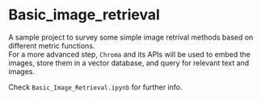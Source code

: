 # Basic_image_retrieval

A sample project to survey some simple image retrival methods based on different metric functions.\
For a more advanced step, `Chroma` and its APIs will be used to embed the images, store them in a vector database, and query for relevant text and images.

Check `Basic_Image_Retrieval.ipynb` for further info.